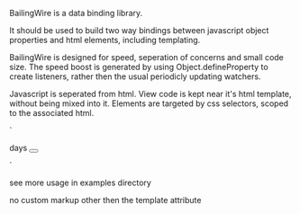 BailingWire is a data binding library.

It should be used to build two way bindings between javascript object properties and html elements, including templating.

BailingWire is designed for speed, seperation of concerns and small code size.
The speed boost is generated by using Object.defineProperty to create listeners, rather then the usual periodicly updating watchers. 

Javascript is seperated from html. View code is kept near it's html template, without being mixed into it. Elements are targeted by css selectors, scoped to the associated html.


`<div template="userListing">
  <script>
    templateScripts.userListing = function(scope, template){
      // put the user.name in the innerHTML property of the element found with css selector '.name', as restricted to this template html
      scope.$('.name').attr('innerHTML', 'user.name');
      // alternitive syntax:
      //   scope.bindElement('.name', 'innerHTML', 'user.name');
      
      // computed property: scope.accountAge will always be up to date 
      scope.bindComputed('accountAge', function(){
        return (new Date().getTime()) - scope.user.createdAt;
      });
      // display account age
      scope.$('.accountAge').
        attr('innerHTML', function(){
          return Math.round( scope.accountAge / ONE_DAY );
        }).
        // style based on account age
        attr('style.color', function(){
          return scope.accountAge > ONE_YEAR ? 'red' : 'black';
        });
      // built in methods work as expected
      template.querySelector('.profile_link').addEventListener('click', function(){
        location.hash = 'user/' + scope.user.id + '/profile';
      });
    };
  </script>
  <span class="name"></span>
  <span class="accountAge"></span> days
  <button class="profile_link"></button>
</div>`


see more usage in examples directory


no custom markup other then the template attribute
